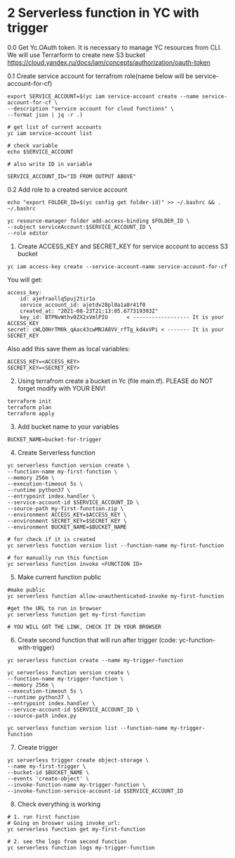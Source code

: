 # 2 Serverless function in YC with trigger
0.0 Get Yc.OAuth token. It is necessary to manage YC resources from CLI. We will use Terrarform to create new S3 bucket
https://cloud.yandex.ru/docs/iam/concepts/authorization/oauth-token

0.1 Create service account for terrafrom role(name below will be service-account-for-cf)
```
export SERVICE_ACCOUNT=$(yc iam service-account create --name service-account-for-cf \
--description "service account for cloud functions" \
--format json | jq -r .)

# get list of current accounts
yc iam service-account list 

# check variable
echo $SERVICE_ACCOUNT

# also write ID in variable

SERVICE_ACCOUNT_ID="ID FROM OUTPUT ABOVE"
```
0.2 Add role to a created service account
```
echo "export FOLDER_ID=$(yc config get folder-id)" >> ~/.bashrc && . ~/.bashrc 

yc resource-manager folder add-access-binding $FOLDER_ID \
--subject serviceAccount:$SERVICE_ACCOUNT_ID \
--role editor 

```
1. Create ACCESS_KEY and SECRET_KEY for service account to access S3 bucket

```
yc iam access-key create --service-account-name service-account-for-cf
```

You will get: 
```
access_key:
    id: ajefraollq5puj2tir1o
    service_account_id: ajetdv28pl0a1a8r41f0
    created_at: "2021-08-23T21:13:05.677319393Z"
    key_id: BTPNvWthv0ZX2xVmlPIU      < ------------------ It is your ACCESS_KEY
secret: cWLQ0HrTM0k_qAac43cwMNJA8VV_rfTg_kd4xVPi < ------- It is your SECRET_KEY

```
Also add this save them as local variables:

```
ACCESS_KEY=<ACCESS_KEY>
SECRET_KEY=<SECRET_KEY>
```

2. Using terrafrom create a bucket in Yc (file main.tf). PLEASE do NOT forget modify with YOUR ENV!

```
terraform init
terraform plan
terraform apply 
```
3. Add bucket name to your variables

```
BUCKET_NAME=bucket-for-trigger
```
4. Create Serverless function

```
yc serverless function version create \
--function-name my-first-function \
--memory 256m \
--execution-timeout 5s \
--runtime python37 \
--entrypoint index.handler \
--service-account-id $SERVICE_ACCOUNT_ID \
--source-path my-first-function.zip \
--environment ACCESS_KEY=$ACCESS_KEY \
--environment SECRET_KEY=$SECRET_KEY \
--environment BUCKET_NAME=$BUCKET_NAME 

# for check if it is created
yc serverless function version list --function-name my-first-function 

# for manually run this function
yc serverless function invoke <FUNCTION ID>

```

5. Make current function public

```
#make public
yc serverless function allow-unauthenticated-invoke my-first-function 

#get the URL to run in browser
yc serverless function get my-first-function 

# YOU WILL GOT THE LINK, CHECK IT IN YOUR BROWSER
```

6. Create second function that will run after trigger (code: yc-function-with-trigger)

```
yc serverless function create --name my-trigger-function

yc serverless function version create \
--function-name my-trigger-function \
--memory 256m \
--execution-timeout 5s \
--runtime python37 \
--entrypoint index.handler \
--service-account-id $SERVICE_ACCOUNT_ID \
--source-path index.py

yc serverless function version list --function-name my-trigger-function 
```

7. Create trigger

```
yc serverless trigger create object-storage \
--name my-first-trigger \
--bucket-id $BUCKET_NAME \
--events 'create-object' \
--invoke-function-name my-trigger-function \
--invoke-function-service-account-id $SERVICE_ACCOUNT_ID 
```

8. Check everything is working

```
# 1. run first function
# Going on broswer using invoke_url:
yc serverless function get my-first-function 

# 2. see the logs from second function
yc serverless function logs my-trigger-function
 
```
